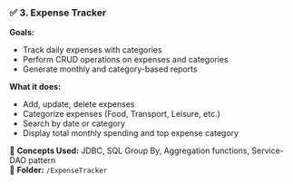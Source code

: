 ### ✅ 3. Expense Tracker
**Goals:**
- Track daily expenses with categories  
- Perform CRUD operations on expenses and categories  
- Generate monthly and category-based reports  

**What it does:**
- Add, update, delete expenses  
- Categorize expenses (Food, Transport, Leisure, etc.)  
- Search by date or category  
- Display total monthly spending and top expense category  

📌 **Concepts Used:** JDBC, SQL Group By, Aggregation functions, Service-DAO pattern  
📂 **Folder:** `/ExpenseTracker`
